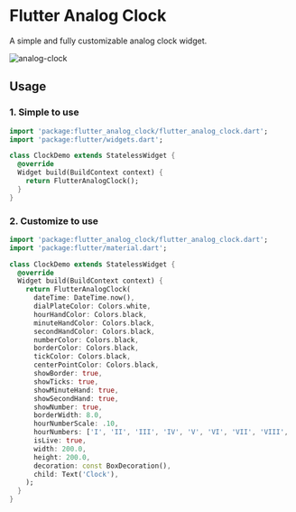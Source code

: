 # Flutter Analog Clock

A simple and fully customizable analog clock widget.

<img src="https://i.ibb.co/C54DXLw/analog-clock.gif" alt="analog-clock" border="0">

## Usage

### 1. Simple to use
```dart
import 'package:flutter_analog_clock/flutter_analog_clock.dart';
import 'package:flutter/widgets.dart';

class ClockDemo extends StatelessWidget {
  @override
  Widget build(BuildContext context) {
    return FlutterAnalogClock();
  }
}
```

### 2. Customize to use
```dart
import 'package:flutter_analog_clock/flutter_analog_clock.dart';
import 'package:flutter/material.dart';

class ClockDemo extends StatelessWidget {
  @override
  Widget build(BuildContext context) {
    return FlutterAnalogClock(
      dateTime: DateTime.now(),
      dialPlateColor: Colors.white,
      hourHandColor: Colors.black,
      minuteHandColor: Colors.black,
      secondHandColor: Colors.black,
      numberColor: Colors.black,
      borderColor: Colors.black,
      tickColor: Colors.black,
      centerPointColor: Colors.black,
      showBorder: true,
      showTicks: true,
      showMinuteHand: true,
      showSecondHand: true,
      showNumber: true,
      borderWidth: 8.0,
      hourNumberScale: .10,
      hourNumbers: ['I', 'II', 'III', 'IV', 'V', 'VI', 'VII', 'VIII', 'IX', 'X', 'XI', 'XII'],
      isLive: true,
      width: 200.0,
      height: 200.0,
      decoration: const BoxDecoration(),
      child: Text('Clock'),
    );
  }
}
```